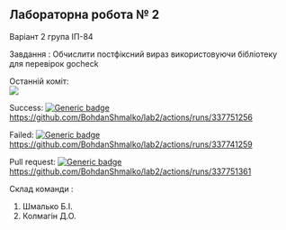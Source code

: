 Лабораторна робота № 2
---

Варіант 2 група ІП-84

Завдання : Обчислити постфіксний вираз використовуючи бібліотеку для перевірок gocheck

Останній коміт: <br><img src = "https://github.com/BohdanShmalko/lab2/workflows/ActionLab2/badge.svg?branch=master"><br>

Success: [![Generic badge](https://img.shields.io/badge/ActionLab2-passing-green.svg)](https://github.com/BohdanShmalko/lab2/commit/7d3b3f3d184408f8a7316a8f54aea786187893fd) https://github.com/BohdanShmalko/lab2/actions/runs/337751256

Failed: [![Generic badge](https://img.shields.io/badge/ActionLab2-failing-red.svg)](https://github.com/BohdanShmalko/lab2/commit/12f834461000f863ff493fbf69c959701ea2a330) https://github.com/BohdanShmalko/lab2/actions/runs/337741259

Pull request: [![Generic badge](https://img.shields.io/badge/ActionLab2-passing-green.svg)](https://github.com/BohdanShmalko/lab2/commit/7d3b3f3d184408f8a7316a8f54aea786187893fd) https://github.com/BohdanShmalko/lab2/actions/runs/337751361

Склад команди :
1. Шмалько Б.І.
2. Колмагін Д.О.
